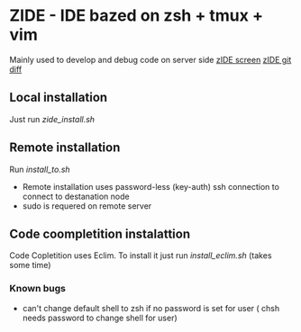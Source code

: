 # ZIDE - IDE bazed on zsh + tmux + vim

Mainly used to develop and debug code on server side
[zIDE screen](https://photos-4.dropbox.com/t/2/AADRlVrvYnGYu8h24NPuZWcm3NksCJPfOZsbIuvZ09uzvQ/12/74391799/png/32x32/1/_/1/2/M073%3A0.1.0%20vim%20M073_072.png/EIGi3TkYjjkgBygH/2-RARslVvGRkwwf0RwkDgEExBEjVGI3ZFxi8f2z8jcY?size=1600x1200&size_mode=3)
[zIDE git diff](https://photos-4.dropbox.com/t/2/AABOaOsZLJozelCYcUarOvBl9JHCIPi3dvyss73J0ggCvw/12/74391799/png/32x32/1/_/1/2/Selection_076.png/EIGi3TkYjjkgBygH/wrLnWvmq55H9nWSYuxrFArMQeQGP0w0LftBl_oVQSpk?size=1600x1200&size_mode=3)

## Local installation
Just run *zide_install.sh*

## Remote installation
Run *install_to.sh <host-to-istall>*
* Remote installation uses password-less (key-auth) ssh connection to connect to destanation node
* sudo is requered on remote server

## Code coompletition instalattion
Code Copletition uses Eclim. To install it just run *install_eclim.sh* (takes some time)

### Known bugs
* can't change default shell to zsh if no password is set for user ( chsh needs password to change shell for user)
